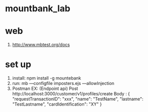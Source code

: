 # mountbank_lab
# web
1. http://www.mbtest.org/docs
# set up
1. install: npm install -g mountebank
2. run: mb —configfile imposters.ejs —allowInjection
3. Postman
    EX: (Endpoint api)
        Post http://localhost:3000/customer/v1/profiles/create
        Body :
        {
            "requestTransactionID": "xxx",
            "name": "TestName",
            "lastname": "TestLastname",
            "cardIdentification": "XY"
        }

